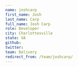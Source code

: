 ```yaml
---
name: joshcarp
first_name: Josh
last_name: Carp
full_name: Josh Carp
role: Developer
city: Charlottesville
state: VA
github: 
twitter: 
team: Delivery
redirect_from: /team/joshcarp/
---
```

